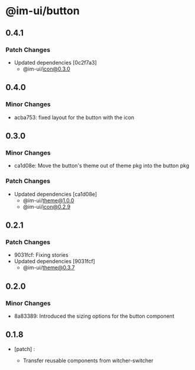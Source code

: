 # @im-ui/button

## 0.4.1

### Patch Changes

- Updated dependencies [0c2f7a3]
  - @im-ui/icon@0.3.0

## 0.4.0

### Minor Changes

- acba753: fixed layout for the button with the icon

## 0.3.0

### Minor Changes

- ca1d08e: Move the button's theme out of theme pkg into the button pkg

### Patch Changes

- Updated dependencies [ca1d08e]
  - @im-ui/theme@1.0.0
  - @im-ui/icon@0.2.9

## 0.2.1

### Patch Changes

- 9031fcf: Fixing stories
- Updated dependencies [9031fcf]
  - @im-ui/theme@0.3.7

## 0.2.0

### Minor Changes

- 8a83389: Introduced the sizing options for the button component

## 0.1.8

- [patch] :

  - Transfer reusable components from witcher-switcher
